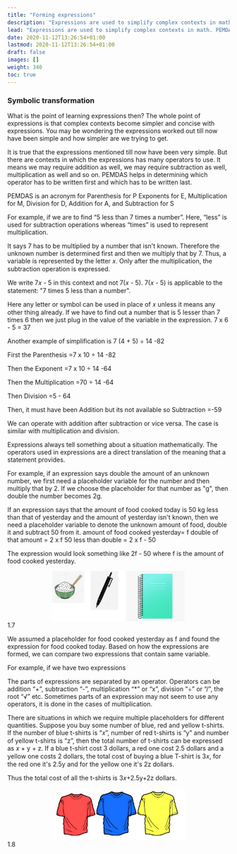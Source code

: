 ```yaml
---
title: "Forming expressions"
description: "Expressions are used to simplify complex contexts in math. PEMDAS helps determine the order of operations. Variables are represented by letters."
lead: "Expressions are used to simplify complex contexts in math. PEMDAS helps determine the order of operations. Variables are represented by letters."
date: 2020-11-12T13:26:54+01:00
lastmod: 2020-11-12T13:26:54+01:00
draft: false
images: []
weight: 340
toc: true
---
```


### Symbolic transformation
What is the point of learning expressions then?
The whole point of expressions is that complex contexts become simpler and concise with expressions. You may be wondering the expressions worked out till now have been simple and how simpler are we trying to get. 

It is true that the expressions mentioned till now have been very simple. But there are contexts in which the expressions has many operators to use. It means we may require addition as well, we may require subtraction as well, multiplication as well and so on. PEMDAS helps in determining which operator has to be written first and which has to be written last. 

PEMDAS is an acronym for 
Parenthesis for P 
Exponents for E, 
Multiplication for M, 
Division for D, 
Addition for A, and 
Subtraction for S 

For example, if we are to find “5 less than 7 times a number”. Here, “less” is used for subtraction operations whereas “times” is used to represent multiplication.

It says 7 has to be multiplied by a number that isn't known. Therefore the unknown number is determined first and then we multiply that by 7. Thus, a variable is represented by the letter 𝑥. Only after the multiplication, the subtraction operation is expressed. 
 
We write 7𝑥 - 5 in this context and not 7(𝑥 - 5). 7(𝑥 - 5) is applicable to the statement: "7 times 5 less than a number". 


Here any letter or symbol can be used in place of 𝑥 unless it means any other thing already. 
If we have to find out a number that is 5 lesser than 7 times 6 then we just plug in the value of the variable in the expression.
7 x 6 - 5 = 37

Another example of simplification is 
7 (4 + 5) ÷ 14 -82

First the Parenthesis
=7 x 10 ÷ 14 -82

Then the Exponent
=7 x 10 ÷ 14 -64

Then the Multiplication
=70 ÷ 14 -64

Then Division
=5 - 64

Then, it must have been Addition but its not available so Subtraction
=-59

We can operate with addition after subtraction or vice versa. The case is similar with multiplication and division. 

Expressions always tell something about a situation mathematically. The operators used in expressions are a direct translation of the meaning that a statement provides. 


For example, if an expression says double the amount of an unknown number, we first need a placeholder variable for the number and then multiply that by 2. If we choose the placeholder for that number as "g", then double the number becomes 2g. 


If an expression says that the amount of food cooked today is 50 kg less than that of yesterday and the amount of yesterday isn't known, then we need a placeholder variable to denote the unknown amount of food, double it and subtract 50 from it. 
amount of food cooked yesterday= f
double of that amount = 2 x f
50 less than double = 2 x f - 50

The expression would look something like 2f - 50 where f is the amount of food cooked yesterday. 

<img src="1_7_rice_pen_notebook.jpg" width="300" style="display: block; margin: 0 auto;">
1.7

We assumed a placeholder for food cooked yesterday as f and found the expression for food cooked today.
Based on how the expressions are formed, we can compare two expressions that contain same variable. 

For example, if we have two expressions 


The parts of expressions are separated by an operator. Operators can be addition “+”, subtraction “-”, multiplication “*” or “x”, division “÷” or “/”, the root “√” etc. Sometimes parts of an expression may not seem to use any operators, it is done in the cases of multiplication.

There are situations in which we require multiple placeholders for different quantities. Suppose you buy some number of blue, red and yellow t-shirts. If the number of blue t-shirts is “𝑥”, number of red t-shirts is “y” and number of yellow t-shirts is “z”, then the total number of t-shirts can be expressed as 𝑥 + y + z. If a blue t-shirt cost 3 dollars, a red one cost 2.5 dollars and a yellow one costs 2 dollars, the total cost of buying a blue T-shirt is 3𝑥, for the red one it's 2.5y and for the yellow one it's 2z dollars. 

Thus the total cost of all the t-shirts is 3𝑥+2.5y+2z dollars.

<img src="1_8_tshirts.jpg" width="300" style="display: block; margin: 0 auto;">
1.8 
